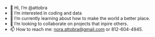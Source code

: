 - 👋 Hi, I’m @attobra
- 👀 I’m interested in coding and data
- 🌱 I’m currently learning about how to make the world a better place.
- 💞️ I’m looking to collaborate on projects that inpire others.
- 📫 How to reach me: nora.attobra@gmail.com or 812-604-4945.

<!---
attobra/attobra is a ✨ special ✨ repository because its `README.md` (this file) appears on your GitHub profile.
You can click the Preview link to take a look at your changes.
--->
